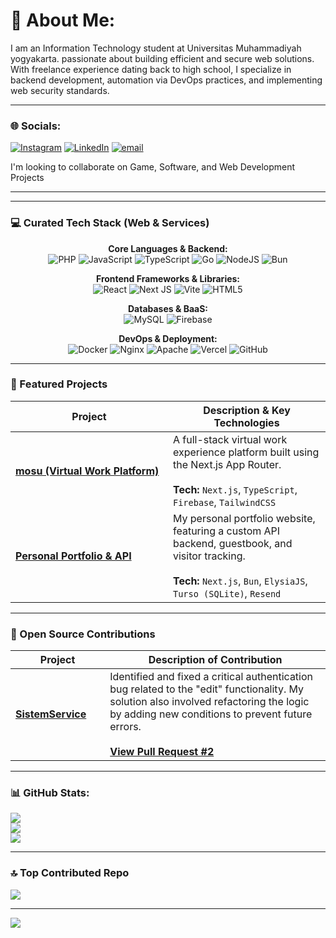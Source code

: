 # 💫 About Me:
I am an Information Technology student at Universitas Muhammadiyah yogyakarta. passionate about building efficient and secure web solutions.<br>With freelance experience dating back to high school, I specialize in backend development, automation via DevOps practices, and implementing web security standards.

---

### 🌐 Socials:
[![Instagram](https://img.shields.io/badge/Instagram-%23E4405F.svg?logo=Instagram&logoColor=white)](https://instagram.com/dhikaarch) [![LinkedIn](https://img.shields.io/badge/LinkedIn-%230077B5.svg?logo=linkedin&logoColor=white)](https://linkedin.com/in/andhika-hutama) [![email](https://img.shields.io/badge/Email-D14836?logo=gmail&logoColor=white)](mailto:andhikahutama9@gmail.com) 

I'm looking to collaborate on Game, Software, and Web Development Projects

---
---

### 💻 Curated Tech Stack (Web & Services)

<p align="center">
  <strong>Core Languages & Backend:</strong><br/>
  <img src="https://img.shields.io/badge/php-%23777BB4.svg?style=for-the-badge&logo=php&logoColor=white" alt="PHP">
  <img src="https://img.shields.io/badge/javascript-%23323330.svg?style=for-the-badge&logo=javascript&logoColor=%23F7DF1E" alt="JavaScript">
  <img src="https://img.shields.io/badge/typescript-%23007ACC.svg?style=for-the-badge&logo=typescript&logoColor=white" alt="TypeScript">
  <img src="https://img.shields.io/badge/go-%2300ADD8.svg?style=for-the-badge&logo=go&logoColor=white" alt="Go">
  <img src="https://img.shields.io/badge/node.js-6DA55F?style=for-the-badge&logo=node.js&logoColor=white" alt="NodeJS">
  <img src="https://img.shields.io/badge/Bun-%23000000.svg?style=for-the-badge&logo=bun&logoColor=white" alt="Bun">
</p>

<p align="center">
  <strong>Frontend Frameworks & Libraries:</strong><br/>
  <img src="https://img.shields.io/badge/react-%2320232a.svg?style=for-the-badge&logo=react&logoColor=%2361DAFB" alt="React">
  <img src="https://img.shields.io/badge/Next-black?style=for-the-badge&logo=next.js&logoColor=white" alt="Next JS">
  <img src="https://img.shields.io/badge/vite-%23646CFF.svg?style=for-the-badge&logo=vite&logoColor=white" alt="Vite">
  <img src="https://img.shields.io/badge/html5-%23E34F26.svg?style=for-the-badge&logo=html5&logoColor=white" alt="HTML5">
</p>

<p align="center">
  <strong>Databases & BaaS:</strong><br/>
  <img src="https://img.shields.io/badge/mysql-%23005C84.svg?style=for-the-badge&logo=mysql&logoColor=white" alt="MySQL">
  <img src="https://img.shields.io/badge/firebase-a08021?style=for-the-badge&logo=firebase&logoColor=ffcd34" alt="Firebase">
</p>

<p align="center">
  <strong>DevOps & Deployment:</strong><br/>
  <img src="https://img.shields.io/badge/docker-%230db7ed.svg?style=for-the-badge&logo=docker&logoColor=white" alt="Docker">
  <img src="https://img.shields.io/badge/nginx-%23009639.svg?style=for-the-badge&logo=nginx&logoColor=white" alt="Nginx">
  <img src="https://img.shields.io/badge/apache-%23D42029.svg?style=for-the-badge&logo=apache&logoColor=white" alt="Apache">
  <img src="https://img.shields.io/badge/vercel-%23000000.svg?style=for-the-badge&logo=vercel&logoColor=white" alt="Vercel">
  <img src="https://img.shields.io/badge/github-%23121011.svg?style=for-the-badge&logo=github&logoColor=white" alt="GitHub">
</p>

---

### 🚀 Featured Projects
<table>
  <thead>
    <tr>
      <th width="50%">Project</th>
      <th width="50%">Description & Key Technologies</th>
    </tr>
  </thead>
  <tbody>
    <tr>
      <td>
        <a href="https://github.com/fadd00/mosu">
          <strong>mosu (Virtual Work Platform)</strong>
        </a>
      </td>
      <td>
        A full-stack virtual work experience platform built using the Next.js App Router.
        <br/><br/>
        <strong>Tech:</strong> <code>Next.js</code>, <code>TypeScript</code>, <code>Firebase</code>, <code>TailwindCSS</code>
      </td>
    </tr>
    <tr>
      <td>
        <a href="https://github.com/fadd00/potro">
          <strong>Personal Portfolio & API</strong>
        </a>
      </td>
      <td>
        My personal portfolio website, featuring a custom API backend, guestbook, and visitor tracking.
        <br/><br/>
        <strong>Tech:</strong> <code>Next.js</code>, <code>Bun</code>, <code>ElysiaJS</code>, <code>Turso (SQLite)</code>, <code>Resend</code>
      </td>
    </tr>
  </tbody>
</table>

---

### 🌱 Open Source Contributions
<table>
  <thead>
    <tr>
      <th width="30%">Project</th>
      <th width="70%">Description of Contribution</th>
    </tr>
  </thead>
  <tbody>
    <tr>
      <td>
        <a href="https://github.com/muhammadabidyasir139/SistemService">
          <strong>SistemService</strong>
        </a>
      </td>
      <td>
        Identified and fixed a critical authentication bug related to the "edit" functionality. My solution also involved refactoring the logic by adding new conditions to prevent future errors.
        <br/><br/>
        <strong><a href="https://github.com/muhammadabidyasir139/SistemService/pull/2">View Pull Request #2</a></strong>
      </td>
    </tr>
  </tbody>
</table>

---

### 📊 GitHub Stats:

![](https://github-readme-stats.vercel.app/api?username=fadd00&theme=dark&hide_border=false&include_all_commits=false&count_private=false)<br/>
![](https://nirzak-streak-stats.vercel.app/?user=fadd00&theme=dark&hide_border=false)<br/>
![](https://github-readme-stats.vercel.app/api/top-langs/?username=fadd00&theme=dark&hide_border=false&include_all_commits=false&count_private=false&layout=compact)

---

### 🔝 Top Contributed Repo
![](https://github-contributor-stats.vercel.app/api?username=fadd00&limit=5&theme=dark&combine_all_yearly_contributions=true)

---

[![](https://visitcount.itsvg.in/api?id=fadd00&icon=0&color=0)](https://visitcount.itsvg.in)
